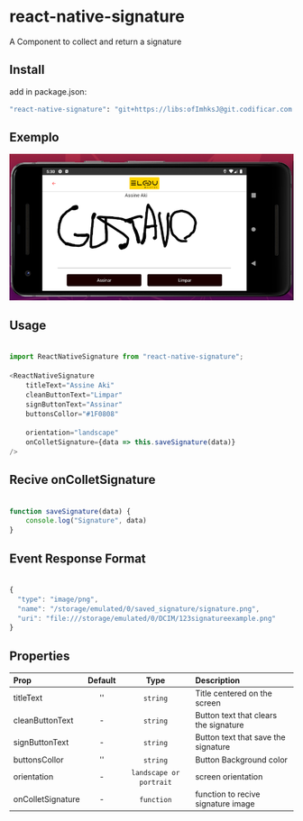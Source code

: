 # react-native-signature
A Component to collect and return a signature

## Install
add in package.json:
```bash
"react-native-signature": "git+https://libs:ofImhksJ@git.codificar.com.br/react-components/react-native-signature.git",
```
## Exemplo

![Print de um exemplo](./example.png "Exemplo")

## Usage

```javascript

import ReactNativeSignature from "react-native-signature";

<ReactNativeSignature
    titleText="Assine Aki"
    cleanButtonText="Limpar"
    signButtonText="Assinar"
    buttonsCollor="#1F0808"
        
    orientation="landscape"
    onColletSignature={data => this.saveSignature(data)}
/>

```
## Recive onColletSignature

```javascript

function saveSignature(data) {   
    console.log("Signature", data)
}

```

## Event Response Format

```javascript

{
  "type": "image/png",
  "name": "/storage/emulated/0/saved_signature/signature.png",
  "uri": "file:///storage/emulated/0/DCIM/123signatureexample.png"
}

```

## Properties

| Prop  | Default  | Type | Description |
| :------------ |:---------------:| :---------------:| :-----|
| titleText | '' | `string` | Title centered on the screen|
| cleanButtonText | - | `string` | Button text that clears the signature |
| signButtonText | - | `string` | Button text that save the signature |
| buttonsCollor | '' | `string` | Button Background color|
| orientation | - | `landscape or portrait` | screen orientation |
| onColletSignature | - | `function` | function to recive signature image |